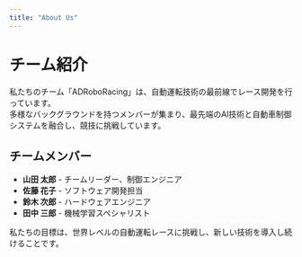 ```yaml
---
title: "About Us"
---
```


# チーム紹介

私たちのチーム「ADRoboRacing」は、自動運転技術の最前線でレース開発を行っています。  
多様なバックグラウンドを持つメンバーが集まり、最先端のAI技術と自動車制御システムを融合し、競技に挑戦しています。

## チームメンバー
- **山田 太郎** - チームリーダー、制御エンジニア
- **佐藤 花子** - ソフトウェア開発担当
- **鈴木 次郎** - ハードウェアエンジニア
- **田中 三郎** - 機械学習スペシャリスト

私たちの目標は、世界レベルの自動運転レースに挑戦し、新しい技術を導入し続けることです。
